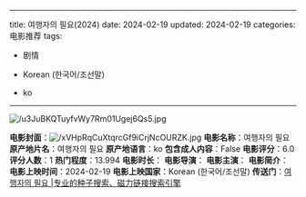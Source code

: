 
---
title: 여행자의 필요(2024)
date: 2024-02-19
updated: 2024-02-19
categories: 电影推荐
tags:

- 剧情

- Korean (한국어/조선말)
- ko
---

<img src="https://image.tmdb.org/t/p/original/u3JuBKQTuyfvWy7Rm01Ugej6Qs5.jpg" alt="/u3JuBKQTuyfvWy7Rm01Ugej6Qs5.jpg" title="/u3JuBKQTuyfvWy7Rm01Ugej6Qs5.jpg">

**电影封面**：<img src="https://image.tmdb.org/t/p/w200/xVHpRqCuXtqrcGf9iCrjNcOURZK.jpg" alt="/xVHpRqCuXtqrcGf9iCrjNcOURZK.jpg" title="/xVHpRqCuXtqrcGf9iCrjNcOURZK.jpg">
**电影名称**：여행자의 필요
**原产地片名**：여행자의 필요
**原产地语言**：ko
**包含成人内容**：False
**电影评分**：6.0
**评分人数**：1
**热门程度**：13.994
**电影时长**：
**电影导演**：
**电影主演**：
**电影简介**：
**电影上映时间**：2024-02-19
**电影上映国家**：Korean (한국어/조선말)
**传送门**：[여행자의 필요 |专业的种子搜索、磁力链接搜索引擎](https://movie.amd794.com:2083/?search=%EC%97%AC%ED%96%89%EC%9E%90%EC%9D%98%20%ED%95%84%EC%9A%94&ordering=&mode=match_phrase&page_size=10&page=1)

